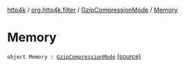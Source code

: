 [http4k](../../index.md) / [org.http4k.filter](../index.md) / [GzipCompressionMode](index.md) / [Memory](./-memory.md)

# Memory

`object Memory : `[`GzipCompressionMode`](index.md) [(source)](https://github.com/http4k/http4k/blob/master/http4k-core/src/main/kotlin/org/http4k/filter/ext.kt#L15)